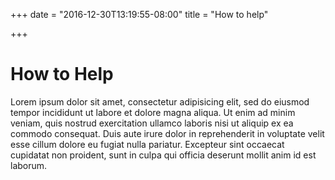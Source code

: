 +++
date = "2016-12-30T13:19:55-08:00"
title = "How to help"

+++

# How to Help

Lorem ipsum dolor sit amet, consectetur adipisicing elit, sed do eiusmod tempor incididunt ut labore et dolore magna aliqua. Ut enim ad minim veniam, quis nostrud exercitation ullamco laboris nisi ut aliquip ex ea commodo consequat. Duis aute irure dolor in reprehenderit in voluptate velit esse cillum dolore eu fugiat nulla pariatur. Excepteur sint occaecat cupidatat non proident, sunt in culpa qui officia deserunt mollit anim id est laborum.
